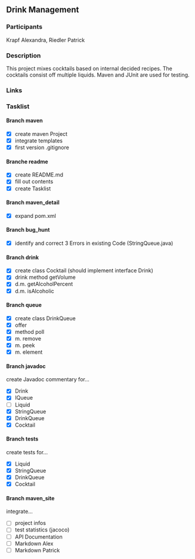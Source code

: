 ## Drink Management

### Participants
Krapf Alexandra, Riedler Patrick

### Description
This project mixes cocktails based on internal decided recipes. The cocktails consist off multiple liquids. Maven and JUnit are used for testing.

### Links

### Tasklist

#### Branch maven
- [x] create maven Project
- [x] integrate templates
- [x] first version .gitignore

#### Branche readme
- [x] create README.md
- [x] fill out contents
- [x] create Tasklist

#### Branch maven_detail
- [x] expand pom.xml

#### Branch bug_hunt
- [x] identify and correct 3 Errors in existing Code (StringQueue.java)

#### Branch drink
- [x] create class Cocktail (should implement interface Drink)
- [x] drink method getVolume
- [x] d.m. getAlcoholPercent
- [x] d.m. isAlcoholic

#### Branch queue
- [x] create class DrinkQueue
- [x] offer 
- [x] method poll
- [x] m. remove
- [x] m. peek
- [x] m. element

#### Branch javadoc
create Javadoc commentary for... 
- [x] Drink
- [x] IQueue
- [ ] Liquid
- [x] StringQueue
- [x] DrinkQueue
- [x] Cocktail

#### Branch tests
create tests for...
- [x] Liquid
- [x] StringQueue
- [x] DrinkQueue
- [x] Cocktail

#### Branch maven_site
integrate...
- [ ] project infos
- [ ] test statistics (jacoco)
- [ ] API Documentation
- [ ] Markdown Alex
- [ ] Markdown Patrick

